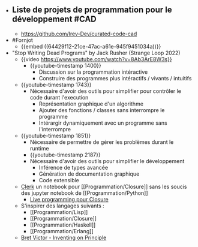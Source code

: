 - Liste de projets de programmation pour le développement #CAD
	-
	- https://github.com/Irev-Dev/curated-code-cad
- #Fornjot
	- {{embed ((64429f12-21ce-47ac-a61e-945f9451034a))}}
- "Stop Writing Dead Programs" by Jack Rusher (Strange Loop 2022)
	- {{video  https://www.youtube.com/watch?v=8Ab3ArE8W3s}}
		- {{youtube-timestamp 1400}}
			- Discussion sur la programmation intéractive
			- Construire des programmes plus intéractifs / vivants / intuitifs
	- {{youtube-timestamp 1743}}
		- Nécessaire d'avoir des outils pour simplifier pour contrôler le code durant l'execution
			- Représentation graphique d'un algorithme
			- Ajouter des fonctions / classes sans interrompre le programme
			- Intérargir dynamiquement avec un programme sans l'interrompre
	- {{youtube-timestamp 1851}}
		- Nécessaire de permettre de gérer les problèmes durant le runtime
		- {{youtube-timestamp 2187}}
		- Nécessaire d'avoir des outils pour simplifier le développement
			- Inférence de types avancée
			- Génération de documentation graphique
			- Code extensible
	- [Clerk](https://github.com/nextjournal/clerk) un notebook pour [[Programmation/Closure]] sans les soucis des jupyter notebook de [[Programmation/Python]]
		- [Live programming pour Closure](https://clerk.vision/)
	- S'inspirer des langages suivants :
		- [[Programmation/Lisp]]
		- [[Programmation/Closure]]
		- [[Programmation/Haskell]]
		- [[Programmation/Erlang]]
	- [Bret Victor - Inventing on Principle](https://www.youtube.com/watch?v=PUv66718DII)